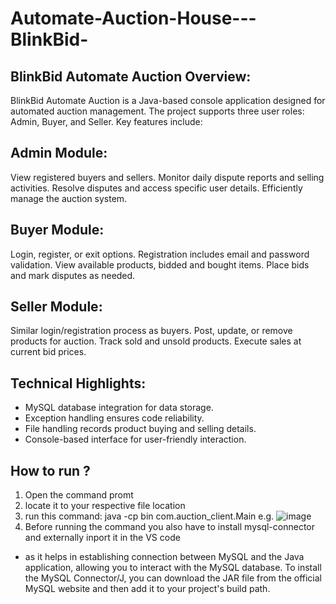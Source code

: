 # Automate-Auction-House---BlinkBid-

## BlinkBid Automate Auction Overview:

BlinkBid Automate Auction is a Java-based console application designed for automated auction management. The project supports three user roles: Admin, Buyer, and Seller. Key features include:

## Admin Module:
View registered buyers and sellers.
Monitor daily dispute reports and selling activities.
Resolve disputes and access specific user details.
Efficiently manage the auction system.
<br>
## Buyer Module:
Login, register, or exit options.
Registration includes email and password validation.
View available products, bidded and bought items.
Place bids and mark disputes as needed.
<br>
## Seller Module:
Similar login/registration process as buyers.
Post, update, or remove products for auction.
Track sold and unsold products.
Execute sales at current bid prices.
<br>
## Technical Highlights:
- MySQL database integration for data storage.
- Exception handling ensures code reliability.
- File handling records product buying and selling details.
- Console-based interface for user-friendly interaction.

## How to run ?
1. Open the command promt
2. locate it to your respective file location
3. run this command:  java -cp bin com.auction_client.Main
   e.g. 
![image](https://github.com/nihar004/Automate-Auction-House---BlinkBid-/assets/153357208/e74413b0-a15d-4536-9aa9-333f78f2ecbb)
4. Before running the command you also have to install mysql-connector and externally inport it in the VS code
  - as it helps in establishing connection between MySQL and the Java application, allowing you to interact with the MySQL database. To install the MySQL Connector/J, you can download the JAR file from the official MySQL website and then add it to your project's build path. 

